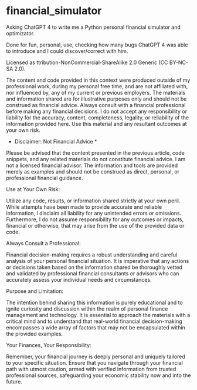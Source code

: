 # financial_simulator
Asking ChatGPT 4 to write me a Python personal financial simulator and optimizator.

Done for fun, personal, use, checking how many bugs ChatGPT 4 was able to introduce and I could discover/correct with him.  

Licensed as ttribution-NonCommercial-ShareAlike 2.0 Generic (CC BY-NC-SA 2.0).

The content and code provided in this context were produced outside of my professional work, during my personal free time, and are not affiliated with, nor influenced by, any of my current or previous employers. The materials and information shared are for illustrative purposes only and should not be construed as financial advice. Always consult with a financial professional before making any financial decisions. I do not accept any responsibility or liability for the accuracy, content, completeness, legality, or reliability of the information provided here. Use this material and any resultant outcomes at your own risk.


* Disclaimer: Not Financial Advice * 

Please be advised that the content presented in the previous article, code snippets, and any related materials do not constitute financial advice. I am not a licensed financial advisor. The information and tools are provided merely as examples and should not be construed as direct, personal, or professional financial guidance.

Use at Your Own Risk:

Utilize any code, results, or information shared strictly at your own peril. While attempts have been made to provide accurate and reliable information, I disclaim all liability for any unintended errors or omissions. Furthermore, I do not assume responsibility for any outcomes or impacts, financial or otherwise, that may arise from the use of the provided data or code.

Always Consult a Professional:

Financial decision-making requires a robust understanding and careful analysis of your personal financial situation. It is imperative that any actions or decisions taken based on the information shared be thoroughly vetted and validated by professional financial consultants or advisors who can accurately assess your individual needs and circumstances.

Purpose and Limitation:

The intention behind sharing this information is purely educational and to ignite curiosity and discussion within the realm of personal finance management and technology. It is essential to approach the materials with a critical mind and to understand that real-world financial decision-making encompasses a wide array of factors that may not be encapsulated within the provided examples.

Your Finances, Your Responsibility:

Remember, your financial journey is deeply personal and uniquely tailored to your specific situation. Ensure that you navigate through your financial path with utmost caution, armed with verified information from trusted professional sources, safeguarding your economic stability now and into the future.
